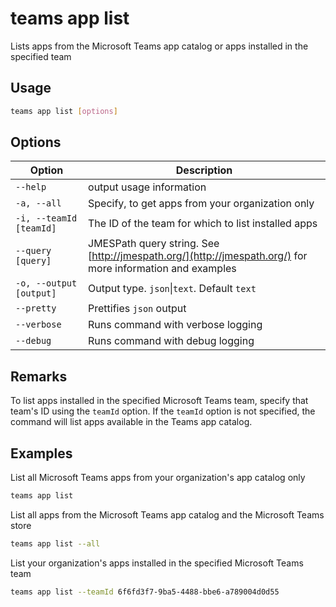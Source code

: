 # teams app list

Lists apps from the Microsoft Teams app catalog or apps installed in the specified team

## Usage

```sh
teams app list [options]
```

## Options

Option|Description
------|-----------
`--help`|output usage information
`-a, --all`|Specify, to get apps from your organization only
`-i, --teamId [teamId]`|The ID of the team for which to list installed apps
`--query [query]`|JMESPath query string. See [http://jmespath.org/](http://jmespath.org/) for more information and examples
`-o, --output [output]`|Output type. `json`&#x7c;`text`. Default `text`
`--pretty`|Prettifies `json` output
`--verbose`|Runs command with verbose logging
`--debug`|Runs command with debug logging

## Remarks

To list apps installed in the specified Microsoft Teams team, specify that team's ID using the `teamId` option. If the `teamId` option is not specified, the command will list apps available in the Teams app catalog.

## Examples

List all Microsoft Teams apps from your organization's app catalog only

```sh
teams app list
```

List all apps from the Microsoft Teams app catalog and the Microsoft Teams store

```sh
teams app list --all
```

List your organization's apps installed in the specified Microsoft Teams team

```sh
teams app list --teamId 6f6fd3f7-9ba5-4488-bbe6-a789004d0d55
```